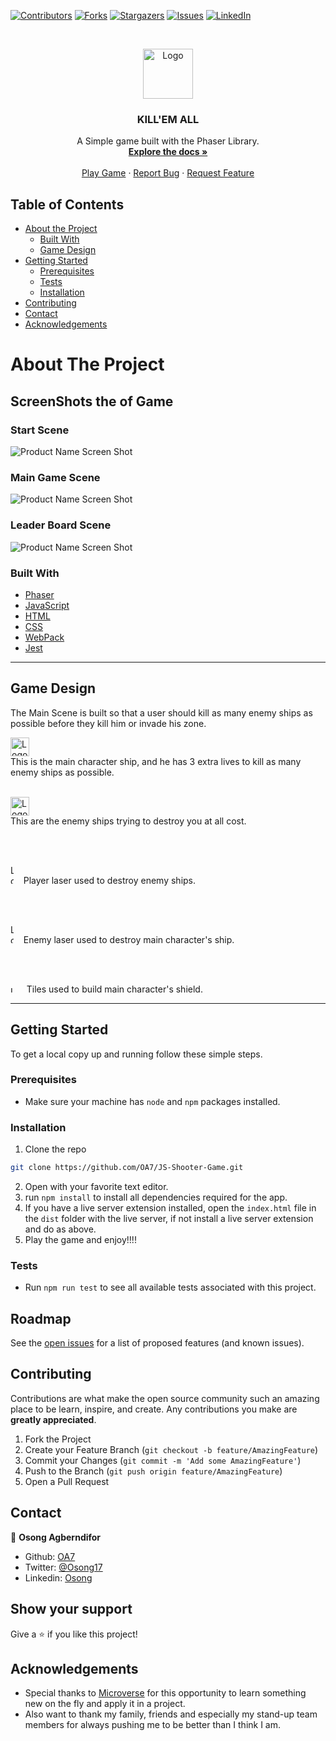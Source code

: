 [![Contributors][contributors-shield]][contributors-url]
[![Forks][forks-shield]][forks-url]
[![Stargazers][stars-shield]][stars-url]
[![Issues][issues-shield]][issues-url]
[![LinkedIn][linkedin-shield]][linkedin-url]



<!-- PROJECT LOGO -->
<br />
<p align="center">
  <a href="https://github.com/OA7/JS-Shooter-Game">
    <img src="./assets/images/mLogo.png" alt="Logo" width="80" height="80">
  </a>

  <h3 align="center">KILL'EM ALL</h3>

  <p align="center">
    A Simple game built with the Phaser Library.
    <br />
    <a href="https://github.com/OA7/JS-Shooter-Game"><strong>Explore the docs »</strong></a>
    <br />
    <br />
    <a href="https://eager-payne-eb4940.netlify.app/">Play Game</a>
    ·
    <a href="https://github.com/OA7/JS-Shooter-Game/issues">Report Bug</a>
    ·
    <a href="https://github.com/OA7/JS-Shooter-Game/issues">Request Feature</a>
  </p>
</p>



<!-- TABLE OF CONTENTS -->
## Table of Contents

* [About the Project](#about-the-project)
  * [Built With](#built-with)
  * [Game Design](#game-design)
* [Getting Started](#getting-started)
  * [Prerequisites](#prerequisites)
  * [Tests](#tests)
  * [Installation](#installation)
* [Contributing](#contributing)
* [Contact](#contact)
* [Acknowledgements](#acknowledgements)



<!-- ABOUT THE PROJECT -->
# About The Project

## ScreenShots the of Game
### Start Scene
![Product Name Screen Shot][product-screenshot]
### Main Game Scene
![Product Name Screen Shot][product-screenshot1]
### Leader Board Scene
![Product Name Screen Shot][product-screenshot2]


### Built With

* [Phaser](http://phaser.io/)
* [JavaScript](https://en.wikipedia.org/wiki/JavaScript)
* [HTML](https://en.wikipedia.org/wiki/HTML)
* [CSS](https://en.wikipedia.org/wiki/Cascading_Style_Sheets)
* [WebPack](https://webpack.js.org/)
* [Jest](https://jestjs.io/docs/en/getting-started)

<hr>

## Game Design
The Main Scene is built so that a user should kill as many enemy ships as possible before they kill him or invade his zone.

<img src="./assets/images/sprPlayer.png" alt="Logo" width="30" height="30"> <br>
This is the main character ship, and he has 3 extra lives to kill as many enemy ships as possible.
<br>
<br>

<img src="./assets/images/sprEnemy0.png" alt="Logo" width="30" height="30"> <br>
This are the enemy ships trying to destroy you at all cost.

<br>
<br>

<img src="./assets/images/sprLaserPlayer.png" alt="Logo" width="5" height="30"> &nbsp;&nbsp; Player laser used to destroy enemy ships.

<br>
<br>

<img src="./assets/images/sprLaserEnemy.png" alt="Logo" width="5" height="30"> &nbsp;&nbsp; Enemy laser used to destroy main character's ship.

<br>
<br>

<img src="./assets/images/sprShieldTile.png" alt="Logo" width="10" height="10"> &nbsp;&nbsp; Tiles used to build main character's shield. 
<hr>


<!-- GETTING STARTED -->
## Getting Started

To get a local copy up and running follow these simple steps.

### Prerequisites
- Make sure your machine has `node` and `npm` packages installed.

### Installation
 
1. Clone the repo
```sh
git clone https://github.com/OA7/JS-Shooter-Game.git
```
2. Open with your favorite text editor.
3. run `npm install` to install all dependencies required for the app.
4. If you have a live server extension installed, open the `index.html` file in the `dist` folder with the live server, if not install a live server extension and do as above.
5. Play the game and enjoy!!!!


### Tests
- Run `npm run test` to see all available tests associated with this project.

<!-- ROADMAP -->
## Roadmap

See the [open issues](https://github.com/OA7/JS-Shooter-Game/issues) for a list of proposed features (and known issues).



<!-- CONTRIBUTING -->
## Contributing

Contributions are what make the open source community such an amazing place to be learn, inspire, and create. Any contributions you make are **greatly appreciated**.

1. Fork the Project
2. Create your Feature Branch (`git checkout -b feature/AmazingFeature`)
3. Commit your Changes (`git commit -m 'Add some AmazingFeature'`)
4. Push to the Branch (`git push origin feature/AmazingFeature`)
5. Open a Pull Request


<!-- CONTACT -->
## Contact

👤 **Osong Agberndifor**

- Github: [OA7](https://github.com/OA7)
- Twitter: [@Osong17](https://twitter.com/Osong17)
- Linkedin: [Osong](https://linkedin.com/osong-agberndifor)


<!-- ACKNOWLEDGEMENTS -->
## Show your support

Give a ⭐️ if you like this project!

## Acknowledgements
- Special thanks to [Microverse](https://www.microverse.org/) for this opportunity to learn something new on the fly and apply it in a project.
- Also want to thank my family, friends and especially my stand-up team members for always pushing me to be better than I think I am.




<!-- MARKDOWN LINKS & IMAGES -->
<!-- https://www.markdownguide.org/basic-syntax/#reference-style-links -->
[contributors-shield]: https://img.shields.io/github/contributors/OA7/JS-Shooter-Game.svg?style=flat-square
[contributors-url]: https://github.com/OA7/JS-Shooter-Game/graphs/contributors
[forks-shield]: https://img.shields.io/github/forks/OA7/JS-Shooter-Game.svg?style=flat-square
[forks-url]: https://github.com/OA7/JS-Shooter-Game/network/members
[stars-shield]: https://img.shields.io/github/stars/OA7/JS-Shooter-Game.svg?style=flat-square
[stars-url]: https://github.com/OA7/JS-Shooter-Game/stargazers
[issues-shield]: https://img.shields.io/github/issues/OA7/JS-Shooter-Game.svg?style=flat-square
[issues-url]: https://github.com/OA7/JS-Shooter-Game/issues
[linkedin-shield]: https://img.shields.io/badge/-LinkedIn-black.svg?style=flat-square&logo=linkedin&colorB=555
[linkedin-url]: https://linkedin.com/osong-agberndifor
[product-screenshot]: assets/images/screen1.png
[product-screenshot1]: assets/images/screen3.png
[product-screenshot2]: assets/images/screen2.png
